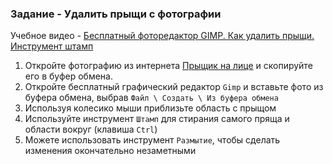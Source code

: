 ### Задание - Удалить прыщи с фотографии

Учебное видео - [Бесплатный фоторедактор GIMP. Как удалить прыщи. Инструмент штамп](https://www.youtube.com/watch?v=xrk5NV3_V-w)
1. Откройте фотографию из интернета [Прыщик на лице](https://serendipitymommy.com/wp-content/uploads/2022/02/load-image.jpg) и скопируйте его в буфер обмена.  
2. Откройте бесплатный графический редактор `Gimp` и вставьте фото из буфера обмена, выбрав `Файл \ Создать \ Из буфера обмена`  
3. Используя колесико мыши приблизьте область с прыщом
4. Используйте инструмент `Штамп` для стирания самого пряща и области вокруг (клавиша `Ctrl`)
5. Можете использовать инструмент `Размытие`, чтобы сделать изменения окончательно незаметными
